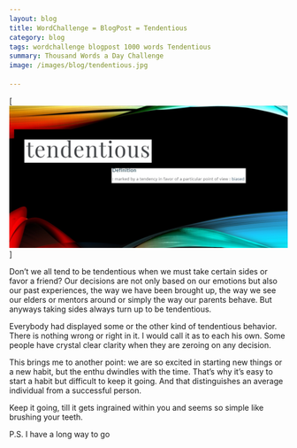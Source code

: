 ```yaml
---
layout: blog
title: WordChallenge = BlogPost = Tendentious
category: blog
tags: wordchallenge blogpost 1000 words Tendentious
summary: Thousand Words a Day Challenge
image: /images/blog/tendentious.jpg

---
```

[<img src="/images/blog/tendentious.jpg"/>]

Don’t we all tend to be tendentious when we must take certain sides or favor a friend? Our decisions are not only based on our emotions but also our past experiences, the way we have been brought up, the way we see our elders or mentors around or simply the way our parents behave. But anyways taking sides always turn up to be tendentious. 

Everybody had displayed some or the other kind of tendentious behavior. There is nothing wrong or right in it. I would call it as to each his own. Some people have crystal clear clarity when they are zeroing on any decision.

This brings me to another point: we are so excited in starting new things or a new habit, but the enthu dwindles with the time. That’s why it’s easy to start a habit but difficult to keep it going. And that distinguishes an average individual from a successful person.

Keep it going, till it gets ingrained within you and seems so simple like brushing your teeth.

P.S. I have a long way to go
